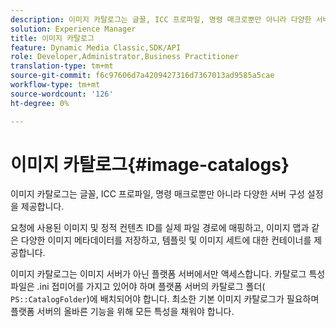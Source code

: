 ```yaml
---
description: 이미지 카탈로그는 글꼴, ICC 프로파일, 명령 매크로뿐만 아니라 다양한 서버 구성 설정을 제공합니다.
solution: Experience Manager
title: 이미지 카탈로그
feature: Dynamic Media Classic,SDK/API
role: Developer,Administrator,Business Practitioner
translation-type: tm+mt
source-git-commit: f6c97606d7a4209427316d7367013ad9585a5cae
workflow-type: tm+mt
source-wordcount: '126'
ht-degree: 0%

---
```



# 이미지 카탈로그{#image-catalogs}

이미지 카탈로그는 글꼴, ICC 프로파일, 명령 매크로뿐만 아니라 다양한 서버 구성 설정을 제공합니다.

요청에 사용된 이미지 및 정적 컨텐츠 ID를 실제 파일 경로에 매핑하고, 이미지 맵과 같은 다양한 이미지 메타데이터를 저장하고, 템플릿 및 이미지 세트에 대한 컨테이너를 제공합니다.

이미지 카탈로그는 이미지 서버가 아닌 플랫폼 서버에서만 액세스합니다. 카탈로그 특성 파일은 .ini 접미어를 가지고 있어야 하며 플랫폼 서버의 카탈로그 폴더( `PS::CatalogFolder`)에 배치되어야 합니다. 최소한 기본 이미지 카탈로그가 필요하며 플랫폼 서버의 올바른 기능을 위해 모든 특성을 채워야 합니다.
